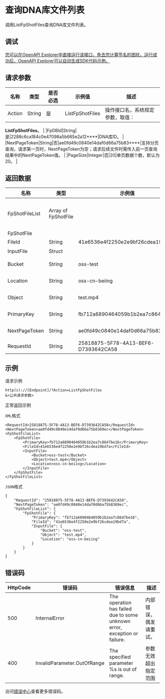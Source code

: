 # 查询DNA库文件列表

调用ListFpShotFiles查询DNA库文件列表。

## 调试

[您可以在OpenAPI Explorer中直接运行该接口，免去您计算签名的困扰。运行成功后，OpenAPI Explorer可以自动生成SDK代码示例。](https://api.aliyun.com/#product=Mts&api=ListFpShotFiles&type=RPC&version=2014-06-18)

## 请求参数

|名称|类型|是否必选|示例值|描述|
|--|--|----|---|--|
|Action|String|是|ListFpShotFiles|操作接口名，系统规定参数，取值：

 **ListFpShotFiles**。 |
|FpDBId|String|是|2288c6ca184c0e47098a5b665e2a12\*\*\*\*|DNA库ID。 |
|NextPageToken|String|否|ae0fd49c0840e14daf0d66a75b83\*\*\*\*|支持分页查询，请求第一页时，NextPageToken为空；请求后续文件时需传入前一页查询结果中的NextPageToken值。 |
|PageSize|Integer|否|20|单页数据个数，默认为20。 |

## 返回数据

|名称|类型|示例值|描述|
|--|--|---|--|
|FpShotFileList|Array of FpShotFile| |视频DNA文件。参见[数据类型FpShotFile](~~93555~~)。 |
|FpShotFile| | | |
|FileId|String|41e6536e4f2250e2e9bf26cdea19bd7a|视频文件ID。 |
|InputFile|Struct| |作业输入。 |
|Bucket|String|oss-test|OSS的Bucket。 |
|Location|String|oss-cn-beiing|OSS的服务区。 |
|Object|String|test.mp4|OSS的Object。 |
|PrimaryKey|String|fb712a6890464059b1b2ea7c8647be16|视频唯一主键。 |
|NextPageToken|String|ae0fd49c0840e14daf0d66a75b8369ec|下一页token。 |
|RequestId|String|25818875-5F78-4A13-BEF6-D7393642CA58|请求ID。 |

## 示例

请求示例

```
http(s)://[Endpoint]/?Action=ListFpShotFiles
&<公共请求参数>
```

正常返回示例

`XML`格式

```
<RequestId>25818875-5F78-4A13-BEF6-D7393642CA58</RequestId>
<NextPageToken>ae0fd49c0840e14daf0d66a75b8369ec</NextPageToken>
<FpShotFileList>
    <FpShotFile>
        <PrimaryKey>fb712a6890464059b1b2ea7c8647be16</PrimaryKey>
        <FileId>41e6536e4f2250e2e9bf26cdea19bd7a</FileId>
        <InputFile>
            <Bucket>oss-test</Bucket>
            <Object>test.mp4</Object>
            <Location>oss-cn-beiing</Location>
        </InputFile>
    </FpShotFile>
</FpShotFileList>
```

`JSON`格式

```
{
    "RequestId": "25818875-5F78-4A13-BEF6-D7393642CA58",
    "NextPageToken": "ae0fd49c0840e14daf0d66a75b8369ec",
    "FpShotFileList": {
        "FpShotFile": {
            "PrimaryKey": "fb712a6890464059b1b2ea7c8647be16",
            "FileId": "41e6536e4f2250e2e9bf26cdea19bd7a",
            "InputFile": {
                "Bucket": "oss-test",
                "Object": "test.mp4",
                "Location": "oss-cn-beiing"
            }
        }
    }
}
```

## 错误码

|HttpCode|错误码|错误信息|描述|
|--------|---|----|--|
|500|InternalError|The operation has failed due to some unknown error, exception or failure.|内部错误，偶发请重试。|
|400|InvalidParameter.OutOfRange|The specified parameter %s is out of range.|参数无效超出指定范围|

访问[错误中心](https://error-center.aliyun.com/status/product/Mts)查看更多错误码。

